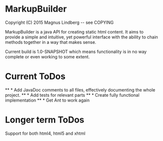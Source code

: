 # MarkupBuilder #

Copyright (C) 2015 Magnus Lindberg -- see COPYING

MarkupBuilder is a java API for creating static html content. It aims to provide a simple and intuitive, yet powerful interface
with the ability to chain methods together in a way that makes sense.

Current build is 1.0-SNAPSHOT which means functionality is in no way complete or even working to some extent.

# Current ToDos
** * Add JavaDoc comments to all files, effectively documenting the whole project.
** * Add tests for relevant parts
** * Create fully functional implementation
** * Get Ant to work again

# Longer term ToDos
Support for both html4, html5 and xhtml 

